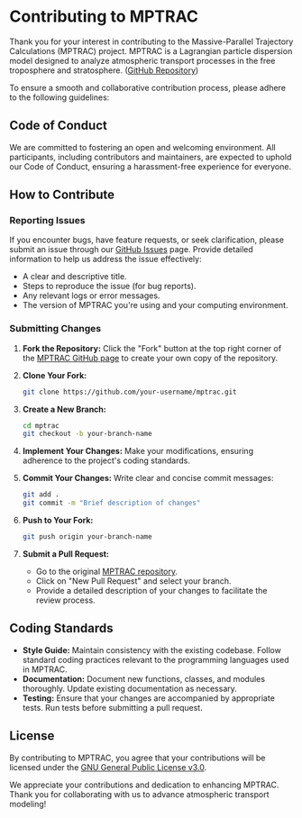 # Contributing to MPTRAC

Thank you for your interest in contributing to the Massive-Parallel Trajectory Calculations (MPTRAC) project. MPTRAC is a Lagrangian particle dispersion model designed to analyze atmospheric transport processes in the free troposphere and stratosphere. ([GitHub Repository](https://github.com/slcs-jsc/mptrac))

To ensure a smooth and collaborative contribution process, please adhere to the following guidelines:

## Code of Conduct

We are committed to fostering an open and welcoming environment. All participants, including contributors and maintainers, are expected to uphold our Code of Conduct, ensuring a harassment-free experience for everyone.

## How to Contribute

### Reporting Issues

If you encounter bugs, have feature requests, or seek clarification, please submit an issue through our [GitHub Issues](https://github.com/slcs-jsc/mptrac/issues) page. Provide detailed information to help us address the issue effectively:

- A clear and descriptive title.
- Steps to reproduce the issue (for bug reports).
- Any relevant logs or error messages.
- The version of MPTRAC you're using and your computing environment.

### Submitting Changes

1. **Fork the Repository:** Click the "Fork" button at the top right corner of the [MPTRAC GitHub page](https://github.com/slcs-jsc/mptrac) to create your own copy of the repository.

2. **Clone Your Fork:**
   ```bash
   git clone https://github.com/your-username/mptrac.git
   ```

3. **Create a New Branch:**
   ```bash
   cd mptrac
   git checkout -b your-branch-name
   ```

4. **Implement Your Changes:** Make your modifications, ensuring adherence to the project's coding standards.

5. **Commit Your Changes:** Write clear and concise commit messages:
   ```bash
   git add .
   git commit -m "Brief description of changes"
   ```

6. **Push to Your Fork:**
   ```bash
   git push origin your-branch-name
   ```

7. **Submit a Pull Request:**
   - Go to the original [MPTRAC repository](https://github.com/slcs-jsc/mptrac).
   - Click on "New Pull Request" and select your branch.
   - Provide a detailed description of your changes to facilitate the review process.

## Coding Standards

- **Style Guide:** Maintain consistency with the existing codebase. Follow standard coding practices relevant to the programming languages used in MPTRAC.
- **Documentation:** Document new functions, classes, and modules thoroughly. Update existing documentation as necessary.
- **Testing:** Ensure that your changes are accompanied by appropriate tests. Run tests before submitting a pull request.

## License

By contributing to MPTRAC, you agree that your contributions will be licensed under the [GNU General Public License v3.0](https://github.com/slcs-jsc/mptrac/blob/master/COPYING).

We appreciate your contributions and dedication to enhancing MPTRAC. Thank you for collaborating with us to advance atmospheric transport modeling!
